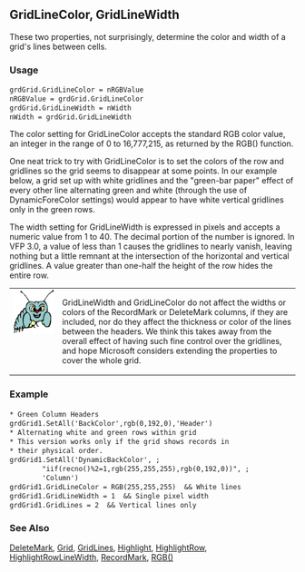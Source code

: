 ## GridLineColor, GridLineWidth

These two properties, not surprisingly, determine the color and width of a grid's lines between cells.

### Usage

```foxpro
grdGrid.GridLineColor = nRGBValue
nRGBValue = grdGrid.GridLineColor
grdGrid.GridLineWidth = nWidth
nWidth = grdGrid.GridLineWidth
```

The color setting for GridLineColor accepts the standard RGB color value, an integer in the range of 0 to 16,777,215, as returned by the RGB() function.

One neat trick to try with GridLineColor is to set the colors of the row and gridlines so the grid seems to disappear at some points. In our example below, a grid set up with white gridlines and the "green-bar paper" effect of every other line alternating green and white (through the use of DynamicForeColor settings) would appear to have white vertical gridlines only in the green rows.

The width setting for GridLineWidth is expressed in pixels and accepts a numeric value from 1 to 40. The decimal portion of the number is ignored. In VFP 3.0, a value of less than 1 causes the gridlines to nearly vanish, leaving nothing but a little remnant at the intersection of the horizontal and vertical gridlines. A value greater than one-half the height of the row hides the entire row.

<table>
<tr>
  <td width="17%" valign="top">
<img width="95" height="78" src="bug.gif">
  </td>
  <td width="83%">
  <p>GridLineWidth and GridLineColor do not affect the widths or colors of the RecordMark or DeleteMark columns, if they are included, nor do they affect the thickness or color of the lines between the headers. We think this takes away from the overall effect of having such fine control over the gridlines, and hope Microsoft considers extending the properties to cover the whole grid.</p>
  </td>
 </tr>
</table>

### Example

```foxpro
* Green Column Headers grdGrid1.SetAll('BackColor',rgb(0,192,0),'Header')
* Alternating white and green rows within grid
* This version works only if the grid shows records in
* their physical order.
grdGrid1.SetAll('DynamicBackColor', ;
        "iif(recno()%2=1,rgb(255,255,255),rgb(0,192,0))", ;
        'Column')
grdGrid1.GridLineColor = RGB(255,255,255)  && White lines
grdGrid1.GridLineWidth = 1  && Single pixel width
grdGrid1.GridLines = 2  && Vertical lines only
```
### See Also

[DeleteMark](s4g454.md), [Grid](s4g488.md), [GridLines](s4g504.md), [Highlight](s4g554.md), [HighlightRow](s4g554.md), [HighlightRowLineWidth](s4g554.md), [RecordMark](s4g454.md), [RGB()](s4g455.md)